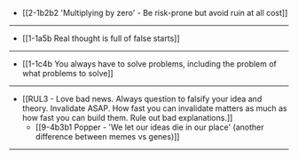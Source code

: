 - [[2-1b2b2 'Multiplying by zero' - Be risk-prone but avoid ruin at all cost]]
---
- [[1-1a5b Real thought is full of false starts]]
---
- [[1-1c4b You always have to solve problems, including the problem of what problems to solve]]
---
- [[RUL3 - Love bad news. Always question to falsify your idea and theory. Invalidate ASAP. How fast you can invalidate matters as much as how fast you can build them. Rule out bad explanations.]]
  - [[9-4b3b1 Popper - 'We let our ideas die in our place' (another difference between memes vs genes)]]
---
